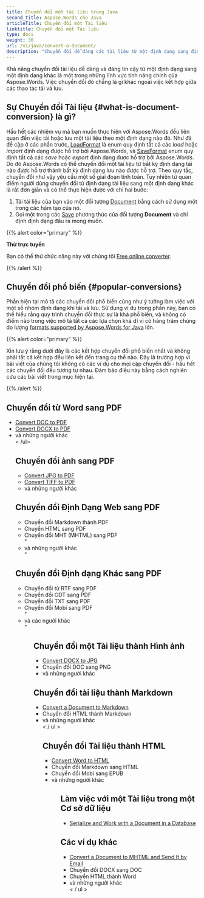 ```yaml
---
title: Chuyển đổi một tài liệu trong Java
second_title: Aspose.Words cho Java
articleTitle: Chuyển đổi một Tài liệu
linktitle: Chuyển đổi một Tài liệu
type: docs
weight: 30
url: /vi/java/convert-a-document/
description: "Chuyển đổi dễ dàng các tài liệu từ một định dạng sang định dạng khác. Bạn có thể làm việc với tất cả các định dạng phổ biến nhất như Microsoft Word định dạng như DOCX hoặc DOC, định dạng OpenDocument như ODT hoặc OTT, các định dạng web như HTML hoặc XHTML, các định dạng văn bản như MarkDown hoặc TXT, và nhiều hơn nữa bằng cách sử dụng Java."
---
```


Khả năng chuyển đổi tài liệu dễ dàng và đáng tin cậy từ một định dạng sang một định dạng khác là một trong những lĩnh vực tính năng chính của Aspose.Words. Việc chuyển đổi đó chẳng là gì khác ngoài việc kết hợp giữa các thao tác tải và lưu.

## Sự Chuyển đổi Tài liệu {#what-is-document-conversion} là gì?

Hầu hết các nhiệm vụ mà bạn muốn thực hiện với Aspose.Words đều liên quan đến việc tải hoặc lưu một tài liệu theo một định dạng nào đó. Như đã đề cập ở các phần trước, [LoadFormat](https://reference.aspose.com/words/java/com.aspose.words/loadformat/) là enum quy định tất cả các *load* hoặc *import* định dạng được hỗ trợ bởi Aspose.Words, và [SaveFormat](https://reference.aspose.com/words/java/com.aspose.words/saveformat/) enum quy định tất cả các *save* hoặc *export* định dạng được hỗ trợ bởi Aspose.Words. Do đó Aspose.Words có thể chuyển đổi một tài liệu từ bất kỳ định dạng tải nào được hỗ trợ thành bất kỳ định dạng lưu nào được hỗ trợ. Theo quy tắc, chuyển đổi như vậy yêu cầu một số giai đoạn tính toán. Tuy nhiên từ quan điểm người dùng chuyển đổi từ định dạng tài liệu sang một định dạng khác là rất đơn giản và có thể thực hiện được với chỉ hai bước:

1. Tải tài liệu của bạn vào một đối tượng [Document](https://reference.aspose.com/words/java/com.aspose.words/document/) bằng cách sử dụng một trong các hàm tạo của nó.
1. Gọi một trong các [Save](https://reference.aspose.com/words/java/com.aspose.words/document/#save-java.lang.String-int) phương thức của đối tượng **Document** và chỉ định định dạng đầu ra mong muốn.

{{% alert color="primary" %}}

**Thử trực tuyến**

Bạn có thể thử chức năng này với chúng tôi [Free online converter](https://products.aspose.app/words/conversion).

{{% /alert %}}

## Chuyển đổi phổ biến {#popular-conversions}

Phần hiện tại mô tả các chuyển đổi phổ biến cũng như ý tưởng làm việc với một số nhóm định dạng khi tải và lưu. Sử dụng ví dụ trong phần này, bạn có thể hiểu rằng quy trình chuyển đổi thực sự là khá phổ biến, và không có điểm nào trong việc mô tả tất cả các lựa chọn khả dĩ vì có hàng trăm chúng do lượng [formats supported by Aspose.Words for Java](/words/java/supported-document-formats/) lớn.

{{% alert color="primary" %}}

Xin lưu ý rằng dưới đây là các kết hợp chuyển đổi phổ biến nhất và không phải tất cả kết hợp đều liên kết đến trang cụ thể nào. Đây là trường hợp vì bài viết của chúng tôi không có các ví dụ cho mọi cặp chuyển đổi - hầu hết các chuyển đổi đều tương tự nhau. Đảm bảo điều này bằng cách nghiên cứu các bài viết trong mục hiện tại.

{{% /alert %}}

<div class="row">
	<div class="col-md-6">
		<h2>Chuyển đổi từ Word sang PDF</h2>
			<ul>
				<li><a href="/words/java/convert-a-document-to-pdf/#converting-doc-or-docx-to-pdf">Convert DOC to PDF</a></li>
				<li><a href="/words/java/convert-a-document-to-pdf/#converting-doc-or-docx-to-pdf">Convert DOCX to PDF</a></li>
				<li>và những người khác</li>
			< /ul>
		<h2>Chuyển đổi ảnh sang PDF</h2>
			<ul>
				<li><a href="/words/java/convert-a-document-to-pdf/#convert-an-image-to-pdf">Convert JPG to PDF</a></li>
				<li><a href="/words/java/convert-a-document-to-pdf/#convert-an-image-to-pdf">Convert TIFF to PDF</a></li>
				<li>và những người khác</li>
			</ul>
		<h2>Chuyển đổi Định Dạng Web sang PDF</h2>
			<ul>
				<li>Chuyển đổi Markdown thành PDF</li>
				<li>Chuyển HTML sang PDF</li>
				<li>Chuyển đổi MHT (MHTML) sang PDF</li>
				"<li>và những người khác</li>"
			</ul>
		<h2>Chuyển đổi Định dạng Khác sang PDF</h2>
			<ul>
				<li>Chuyển đổi từ RTF sang PDF</li>
				<li>Chuyển đổi ODT sang PDF</li>
				<li>Chuyển đổi TXT sang PDF</li>
				<li>Chuyển đổi Mobi sang PDF</li>
				"<li>và các người khác</li>"
			<ul>
	<div>
	<div class="col-md-6">
		<h2>Chuyển đổi một Tài liệu thành Hình ảnh</h2>
			<ul>
				<li><a href="/words/java/convert-a-document-to-an-image/">Convert DOCX to JPG</a></li>
				<li>Chuyển đổi DOC sang PNG</li>
				<li>và những người khác</li>
			</ul>
		<h2>Chuyển đổi tài liệu thành Markdown</h2>
			<ul>
				<li><a href="/words/java/convert-a-document-to-markdown/">Convert a Document to Markdown</a></li>
				<li>Chuyển đổi HTML thành Markdown</li>
				<li>và những người khác</li>
			< / ul >
		<h2>Chuyển đổi Tài liệu thành HTML</h2>
			<ul>
				<li><a href="/words/java/convert-a-document-to-html-mhtml-or-epub/#convert-a-document">Convert Word to HTML</a></li>
				<li>Chuyển đổi Markdown sang HTML</li>
				<li>Chuyển đổi Mobi sang EPUB</li>
				<li>và những người khác</li>
			<ul>
		<h2>Làm việc với một Tài liệu trong một Cơ sở dữ liệu</h2>
			<ul>
				<li><a href="/words/java/serialize-and-work-with-a-document-in-a-database/">Serialize and Work with a Document in a Database</a></li>
			</ul>
		<h2>Các ví dụ khác</h2>
			<ul>
				<li><a href="/words/java/convert-a-document-to-mhtml-and-send-it-by-email/">Convert a Document to MHTML and Send It by Email</a></li>
				<li>Chuyển đổi DOCX sang DOC</li>
				<li>Chuyển HTML thành Word</li>
				<li>và những người khác</li>
			< / ul >
	</div>
</div>
